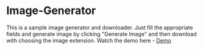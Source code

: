 # Image-Generator
This is a sample image generator and downloader. Just fill the appropriate fields and generate image by clicking "Generate Image" and then download with choosing the image extension.
Watch the demo here - 
[Demo](https://phe0nix.github.io/Image-Generator/)
